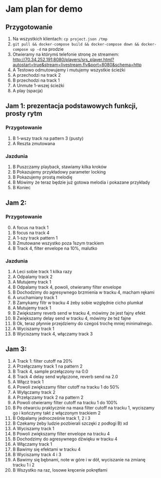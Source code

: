 # Jam plan for demo

## Przygotowanie

1. Na wszystkich klientach: `cp project.json /tmp`
2. `git pull && docker-compose build && docker-compose down && docker-compose up -d` na prodzie
3. Otwieramy na którymś telefonie stronę ze streamem: http://70.34.252.191:8080/players/srs_player.html?autostart=true&stream=livestream.flv&port=8080&schema=http
4. A Testowo odmutowujemy i mutujemy wszystkie ścieżki
5. A przechodzi na track 2
6. B przechodzi na track 1
5. A Unmute 1-wszej ścieżki
6. A play (spacja)


## Jam 1: prezentacja podstawowych funkcji, prosty rytm

### Przygotowanie

1. B 1-wszy track na pattern 3 (pusty)
2. A Reszta zmutowana

### Jazdunia

1. B Puszczamy playback, stawiamy kilka kroków
2. B Pokazujemy przykładowy parameter locking
3. B Pokazujemy prostą melodię
4. B Mówimy że teraz będzie już gotowa melodia i pokazane przykłady
5. B Koniec

## Jam 2:

### Przygotowanie

0. A focus na track 1
1. B focus na track 4
2. A 1-szy track pattern 1 
6. B Zmutowane wszystko poza 1szym trackiem
7. B Track 4, filter envelope na 10%, malutko

### Jazdunia

1. A Leci sobie track 1 kilka razy
2. A Odpalamy track 2
3. A Mutujemy track 1
4. B Odpalamy track 4, powoli, otwieramy filter envelope
5. B Dochodzimy do agresywnego brzmienia w tracku 4, macham rękami
5. A uruchamiany track 1
6. B Zamykamy filtr w tracku 4 żeby sobie względnie cicho plumkał
7. A Mutujemy track 1
8. B Zwiększamy reverb send w tracku 4, mówimy że jest fajny efekt
9. B Zwiększamy delay send w tracku 4, mówimy że też fajne
10. B Ok, teraz płynnie przejdziemy do czegoś trochę mniej minimalnego.
11. A Wyciszamy track 1
11. B Wyciszamy track 4, włączamy track 3

## Jam 3:

1. A Track 1: filter cutoff na 20%
2. A Przełączamy track 1 na pattern 2
4. B Track 4, sample przełączony na 0.0
5. B Track 4 delay send wyłączone, reverb send na 2.0
5. A Włącz track 1 
6. A Powoli zwiększamy filter cutoff na tracku 1 do 50%
8. A Wyłączamy track 2
7. A Przełączamy track 2 na pattern 2
9. A Powoli otwieramy filter cutoff na tracku 1 do 100%
10. B Po otwarciu praktycznie na maxa filter cutoff na tracku 1, wyciszamy go i kończymy takt z włączonym trackiem 2
11. B Odpalamy jednocześnie track 1, 2 i 3
12. B Czekamy żeby ludzie pozbierali szczęki z podłogi B) xd
13. A Wyciszamy track 1
14. B Powoli zwiększamy filter envelope na tracku 4
15. B Dochodzimy do agresywnego dźwięku w tracku 4
16. A Włączamy track 1
17. B Bawimy się efektami w tracku 4
18. B Wyciszamy track 4 i 3
19. A Bawimy się bębnami, note w góre i w dół, wyciszanie na zmianę tracku 1 i 2
20. B Wszystko na raz, losowe kręcenie pokrętłami

